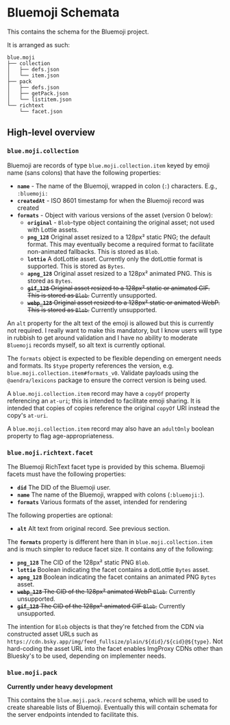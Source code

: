 # Bluemoji Schemata

This contains the schema for the Bluemoji project.

It is arranged as such:

```
blue.moji
├── collection
│   ├── defs.json
│   └── item.json
├── pack
│   ├── defs.json
│   ├── getPack.json
│   └── listitem.json
└── richtext
    └── facet.json
```

## High-level overview

### `blue.moji.collection`

Bluemoji are records of type `blue.moji.collection.item` keyed by emoji name (sans colons) that have the following properties:

- **`name`** - The name of the Bluemoji, wrapped in colon (`:`) characters. E.g., `:bluemoji:`
- **`createdAt`** - ISO 8601 timestamp for when the Bluemoji record was created
- **`formats`** - Object with various versions of the asset (version 0 below):
  - **`original`** - `Blob`-type object containing the original asset; not used with Lottie assets.
  - **`png_128`** Original asset resized to a 128px² static PNG; the default format. This may
    eventually become a required format to facilitate non-animated fallbacks. This is stored as `Blob`.
  - **`lottie`** A dotLottie asset. Currently only the dotLottie format is supported. This is stored as `Bytes`.
  - **`apng_128`** Original asset resized to a 128px² animated PNG. This is stored as `Bytes`.
  - ~~**`gif_128`** Original asset resized to a 128px² static or animated GIF. This is stored as `Blob`.~~ Currently unsupported.
  - ~~**`webp_128`** Original asset resized to a 128px² static or animated WebP. This is stored as `Blob`.~~ Currently unsupported.

An `alt` property for the alt text of the emoji is allowed but this is currently not required. I really want to make this mandatory, but I know users will type in rubbish to get around validation and I have no ability to moderate `Bluemoji` records myself, so alt text is currently optional.

The `formats` object is expected to be flexible depending on emergent needs and formats. Its `$type` property references the version, e.g. `blue.moji.collection.item#formats_v0`. Validate
payloads using the `@aendra/lexicons` package to ensure the correct version is being used.

A `blue.moji.collection.item` record may have a `copyOf` property referencing an `at-uri`; this
is intended to facilitate emoji sharing. It is intended that copies of copies reference
the original `copyOf` URI instead the copy's `at-uri`.

A `blue.moji.collection.item` record may also have an `adultOnly` boolean property to flag
age-appropriateness.

### `blue.moji.richtext.facet`

The Bluemoji RichText facet type is provided by this schema. Bluemoji facets must have the following properties:

- **`did`** The DID of the Bluemoji user.
- **`name`** The name of the Bluemoji, wrapped with colons (`:bluemoji:`).
- **`formats`** Various formats of the asset, intended for rendering

The following properties are optional:

- **`alt`** Alt text from original record. See previous section.

The **`formats`** property is different here than in `blue.moji.collection.item` and
is much simpler to reduce facet size. It contains any of the following:

- **`png_128`** The CID of the 128px² static PNG `Blob`.
- **`lottie`** Boolean indicating the facet contains a dotLottie `Bytes` asset.
- **`apng_128`** Boolean indicating the facet contains an animated PNG `Bytes` asset.
- ~~**`webp_128`** The CID of the 128px² animated WebP `Blob`.~~ Currently unsupported.
- ~~**`gif_128`** The CID of the 128px² animated GIF `Blob`.~~ Currently unsupported.

The intention for `Blob` objects is that they're fetched from the CDN via constructed asset
URLs such as `https://cdn.bsky.app/img/feed_fullsize/plain/${did}/${cid}@${type}`. Not hard-coding the asset URL into the facet enables ImgProxy CDNs other than Bluesky's to be used, depending
on implementer needs.

### `blue.moji.pack`

**Currently under heavy development**

This contains the `blue.moji.pack.record` schema, which will be used to create
shareable lists of Bluemoji. Eventually this will contain schemata for the server endpoints intended to facilitate this.

